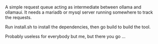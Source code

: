 A simple request queue acting as intermediate between ollama and ollamaui. It needs a mariadb or mysql server running somewhere to track the requests.

Run install.sh to install the dependencies, then go build to build the tool. 

Probably useless for everybody but me, but  there you go ... 
